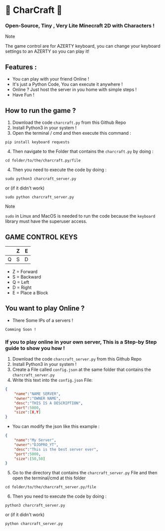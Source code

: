 # 🧱 CharCraft 🧱
### Open-Source, Tiny , Very Lite Minecraft 2D with Characters !

> [!NOTE]
> The game control are for AZERTY keyboard, you can change your keyboard settings to an AZERTY so you can play it!

## Features :
- You can play with your friend Online !
- It's just a Python Code, You can execute it anywhere !
- Online ? Just host the server in you home with simple steps !
- Have Fun !

## How to run the game ?
1. Download the code `charcraft.py` from this Github Repo
2. Install Python3 in your system !
3. Open the terminal / cmd and then execute this command :
```
pip install keyboard requests
```
4. Then navigate to the Folder that contains the `charcraft.py` by doing :
```
cd folder/to/the/charcraft.py/file
```
4. Then you need to execute the code by doing :
```
sudo python3 charcraft_server.py
```
or (if it didn't work)
```
sudo python charcraft_server.py
```
> [!NOTE]
> `sudo` in Linux and MacOS is needed to run the code because the `keyboard` library must have the superuser access.

## GAME CONTROL KEYS

|     | Z |  E | 
|-----|---|----|
| Q   | S | D  |
- Z = Forward  
- S = Backward
- Q = Left     
- D = Right    
- E = Place a Block

## You want to play Online ?
- There Some IPs of a servers !
```
Comming Soon !
```
### If you to play online in your own server, This is a Step-by Step guide to show you how !
1. Download the code `charcraft_server.py` from this Github Repo
2. Install Python3 in your system !
3. Create a File called `config.json` at the same folder that contains the `charcraft_server.py`
4. Write this text into the `config.json` File:
```json
{
    "name":"NAME SERVER",
    "owner":"OWNER NAME",
    "desc":"THIS IS A DESCRIPTION",
    "port":5000,
    "size":[X,Y]
}
```
- You can modify the json like this example :
```json
{
    "name":"My Server",
    "owner":"DJOPRO_YT",
    "desc":"This is the best server ever",
    "port":5000,
    "size":[50,50]
}
```
5. Go to the directory that contains the `charcraft_server.py` File and then open the terminal/cmd at this folder
```
cd folder/to/the/charcraft_server.py/file
```
6. Then you need to execute the code by doing :
```
python3 charcraft_server.py
```
or (if it didn't work)
```
python charcraft_server.py
```
